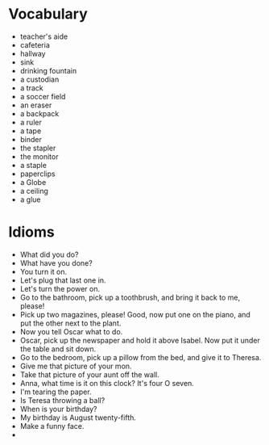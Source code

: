 # Vocabulary
- teacher's aide
- cafeteria
- hallway
- sink
- drinking fountain
- a custodian
- a track
- a soccer field
- an eraser
- a backpack
- a ruler
- a tape
- binder
- the stapler
- the monitor
- a staple
- paperclips
- a Globe
- a ceiling
- a glue


# Idioms
- What did you do?
- What have you done?
- You turn it on.
- Let's plug that last one in.
- Let's turn the power on.
- Go to the bathroom, pick up a toothbrush, and bring it back to me, please!
- Pick up two magazines, please! Good, now put one on the piano, and put the other next to the plant.
- Now you tell Oscar what to do.
- Oscar, pick up the newspaper and hold it above Isabel. Now put it under the table and sit down.
- Go to the bedroom, pick up a pillow from the bed, and give it to Theresa.
- Give me that picture of your mon.
- Take that picture of your aunt off the wall.
- Anna, what time is it on this clock? It's four O seven.
- I'm tearing the paper.
- Is Teresa throwing a ball?
- When is your birthday?
- My birthday is August twenty-fifth.
- Make a funny face.
- 
